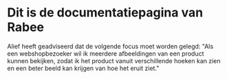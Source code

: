 # Dit is de documentatiepagina van Rabee

Alief heeft geadviseerd dat de volgende focus moet worden gelegd: "Als een webshopbezoeker wil ik meerdere afbeeldingen van een product kunnen bekijken, zodat ik het product vanuit verschillende hoeken kan zien en een beter beeld kan krijgen van hoe het eruit ziet."
